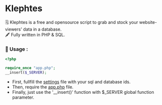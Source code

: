 # Klephtes
🗒 Klephtes is a free and opensource script to grab and stock your website-viewers' data in a database.  
🖋 Fully written in PHP & SQL.  

### 📌 Usage :
```php
<?php

require_once "app.php";
__insert($_SERVER);

```  
- First, fullfill the <a href="https://github.com/4m4Sec/Klephtes/blob/main/settings/sql-ids.json">settings</a> file with your sql and database ids.  
- Then, require the <a href="https://github.com/4m4Sec/Klephtes/blob/main/app.php">app.php</a> file.  
- Finally, just use the '__insert()' function with $_SERVER global function parameter.
